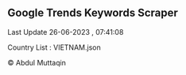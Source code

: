 

## Google Trends Keywords Scraper 
 
Last Update 26-06-2023 , 07:41:08

Country List :
VIETNAM.json



© Abdul Muttaqin 
